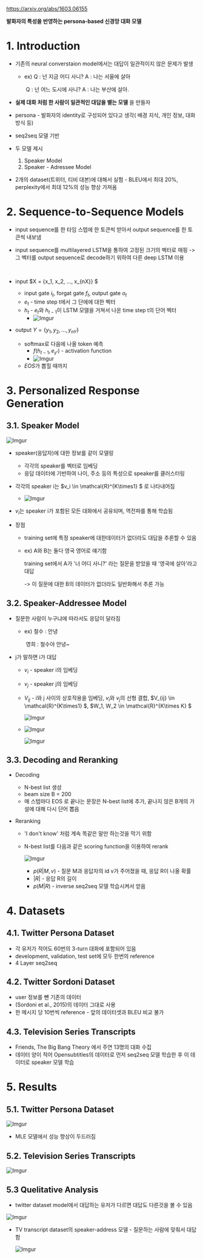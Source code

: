 <a>https://arxiv.org/abs/1603.06155</a>



**발화자의 특성을 반영하는 persona-based 신경망 대화 모델**

# 1. Introduction

* 기존의 neural converstaion model에서는 대답이 일관적이지 않은 문제가 발생

   * ex) Q : 넌 지금 어디 사니? A : 나는 서울에 살아

      ​      Q : 넌 어느 도시에 사니? A : 나는 부산에 살아.

* **실제 대화 처럼 한 사람이 일관적인 대답을 뱉는 모델** 을 만들자

* persona - 발화자의 identity로 구성되어 있다고 생각( 배경 지식,  개인 정보, 대화 방식 등)

* seq2seq 모델 기반

* 두 모델 제시

   1. Speaker Model
   2. Speaker - Adressee Model

*  2개의 dataset(트위터, 티비 대본)에 대해서 실험 - BLEU에서 최대 20%, perplexity에서 최대 12%의 성능 향상 가져옴

# 2. Sequence-to-Sequence Models

* input sequence를 한 타임 스텝에 한 토큰씩 받아서 output sequence를 한 토큰씩 내보냄

- input sequence를 multilayered LSTM을 통하여 고정된 크기의 벡터로 매핑 -> 그 벡터를 output sequence로 decode하기 위하여 다른 deep LSTM 이용

  ​

- input $X = \{x_1, x_2, ..., x_{nX}\} $

  - input gate $i_t$, forgat gate $f_t$, output gate $o_t$
  - $e_t$  - time step t에서 그 단에에 대한 벡터
  - $h_t$ - $e_t$와 $h_{t-1}$이 LSTM 모델을 거쳐서 나온 time step t의 단어 벡터
    - ![Imgur](https://i.imgur.com/BR9dJID.png)

- output $Y = \{y_1, y_2,..., y_{nY}\}$

  - softmax로 다음에 나올 token 예측
    - $f(h_{t-1}, e_{y'})$ - activation function
    - ![Imgur](https://i.imgur.com/wdniUPu.png)
  - *EOS*가 뽑힐 때까지

# 3. Personalized Response Generation
## 3.1. Speaker Model
![Imgur](https://i.imgur.com/MNp7J8T.png)

* speaker(응답자)에 대한 정보를 같이 모델링

   * 각각의 speaker를 벡터로 임베딩
   * 응답 데이터에 기반하여 나이, 주소 등의 특성으로 speaker를 클러스터링

* 각각의 speaker i는 $v_i \in \mathcal{R}^{K\times1} $ 로 나타내어짐

   * ![Imgur](https://i.imgur.com/6CCD6FN.png)

* $v_i$는 speaker i가 포함된 모든 대화에서 공유되며, 역전파를 통해 학습됨

* 장점

   * training set에 특정 speaker에 대한데이터가 없더라도 대답을 추론할 수 있음

   * ex) A와 B는 둘다 영국 영어로 얘기함

      training set에서 A가 '너 어디 사니?' 라는 질문을 받았을 때 '영국에 살아'라고 대답

      -> 이 질문에 대한 B의 데이터가 없더라도 일반화해서 추론 가능
## 3.2. Speaker-Addressee Model
* 질문한 사람이 누구냐에 따라서도 응답이 달라짐

  * ex) 철수 :  안녕

    ​      영희 :  철수야 안녕~

* j가 말하면 i가 대답

  * $v_i$ - speaker i의 임베딩

  * $v_j$ - speaker j의 임베딩

  * $V_{ij}$ - i와 j 사이의 상호작용을 임베딩, $v_i$와 $v_j$의 선형 결합,  $V_{ij} \in \mathcal{R}^{K\times1} $, $W_1, W_2 \in \mathcal{R}^{K\times K} $

    ![Imgur](https://i.imgur.com/DVFkwsh.png)

  * ![Imgur](https://i.imgur.com/hcWAuZv.png)

    ![Imgur](https://i.imgur.com/MJp0ugR.png)

## 3.3. Decoding and Reranking

* Decoding

  * N-best list 생성
  * beam size B = 200
  * 매 스텝마다 EOS 로 끝나는 문장은 N-best list에 추가, 끝나지 않은 B개의 가설에 대해 다시 단어 뽑음

* Reranking

  * 'I don't know' 처럼 계속 똑같은 말만 하는것을 막기 위함

  * N-best list를 다음과 같은 scoring function을 이용하여 rerank

    ![Imgur](https://i.imgur.com/Qc9dzFR.png)

    * $p(R|M, v)$ - 질문 M과 응답자의 id v가 주어졌을 때, 응답 R이 나올 확률
    * $|R|$ - 응답 R의 길이
    *  $p(M|R)$ - inverse seq2seq 모델 학습시켜서 얻음

# 4. Datasets

## 4.1. Twitter Persona Dataset

* 각 유저가 적어도 60번의 3-turn 대화에 포함되어 있음
* development, validation, test set에 모두 한번의 reference
* 4 Layer seq2seq

## 4.2. Twitter Sordoni Dataset

- user 정보를 뺀 기존의 데이터
- (Sordoni et al., 2015)의 데이터 그대로 사용
- 한 메시지 당 10번씩 reference - 앞의 데이터셋과 BLEU 비교 불가

## 4.3. Television Series Transcripts

- Friends, The Big Bang Theory 에서 주연 13명의 대화 수집
- 데이터 양이 적어 Opensubtitles의 데이터로 먼저 seq2seq 모델 학습한 후 이 데이터로 speaker 모델 학습

# 5. Results

## 5.1. Twitter Persona Dataset

![Imgur](https://i.imgur.com/56RTfIL.png)

* MLE 모델에서 성능 향상이 두드러짐

## 5.2. Television Series Transcripts 

![Imgur](https://i.imgur.com/NkuKs3D.png)



## 5.3 Quelitative Analysis

* twitter dataset model에서 대답하는 유저가 다르면 대답도 다른것을 볼 수 있음

![Imgur](https://i.imgur.com/5ugzf5O.png)

* TV transcript dataset의 speaker-address 모델 - 질문하는 사람에 맞춰서 대답함

  ![Imgur](https://i.imgur.com/Q4MwAQQ.png)